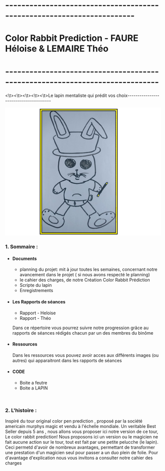 
<p><h1>----------------------------------------------------------------------</h1>
<h1>Color Rabbit Prediction - FAURE Héloise & LEMAIRE Théo</h1>
<h1>----------------------------------------------------------------------------</h1>
  <p><\t><\t><\t><\t><\t>Le lapin mentaliste qui prédit vos choix---------------------------------------</p>
  </p>

  <img src=Ressources/20-3.jpg>



<h3>  1. Sommaire : </h3>
<ul>
  <li><h4> Documents </h4>
    <ul><li>planning du projet: mit à jour toutes les semaines, concernant notre avancement dans le projet ( si nous avons respecté le planning)</li></ul>
    <ul><li>le cahier des charges, de notre Création Color Rabbit Prédiction</li></ul>
    <ul><li> Scripte du lapin</li></ul>
    <ul><li> Enregistrements</li></ul></li>
  
  <li><h4> Les Rapports de séances</h4>
  <ul><li>Rapport - Heloise</li></ul>
  <ul><li>Rapport - Théo </li></ul>
    <p> Dans ce répertoire vous pourrez suivre notre progression grâce au rapports de séances rédigés chacun par un des membres du binôme</p></li>
  
  <li><h4> Ressources </h4>
   <p> Dans les ressources vous pouvez avoir acces aux différents images (ou autres) qui apparaitront dans les rapports de séances </p>
    
  <li><h4> CODE </h4>
  <ul> <li> Boite a feutre </li></ul>
  <ul><li> Boite a LAPIN </li></ul>
  </li>
  </ul>
  <br/>
<h3> 2. L'histoire : </h3>
<p> Inspiré du tour original color pen prediction , proposé par la société americain murphys magic et vendu à l'échelle mondiale. Un veritable Best Seller depuis 5 ans , nous allons vous proposer ici notre version de ce tour, Le color rabbit prediction! Nous proposons ici un version ou le magicien ne fait aucune action sur le tour, tout est fait par une petite pelucche (le lapin). Ceci permetd d'avoir de nombreux avantages, permettant de transformer une prestation d'un magicien seul pour passer a un duo plein de folie. Pour d'avantage d'explication nous vous invitons a consulter notre cahier des charges </p> 
